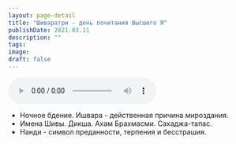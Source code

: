 ```yaml
---
layout: page-detail
title: "Шиваратри - день почитания Высшего Я"
publishDate: 2021.03.11
description: ""
tags:
image:
draft: false
---
```


<audio title="2021.03.11 - Шиваратри - день почитания Высшего Я.mp3" src="https://filer-api.advayta.org/v1.0/public/files/75645" controls=""></audio>

* Ночное бдение. Ишвара - действенная причина мироздания.
* Имена Шивы. Дикша. Ахам Брахмасми. Сахаджа-тапас.
* Нанди - символ преданности, терпения и бесстрашия.

  
